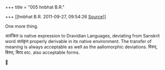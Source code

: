 +++
title = "005 hnbhat B.R."

+++
[[hnbhat B.R.	2011-09-27, 09:54:26 [Source](https://groups.google.com/g/samskrita/c/lgZrRBBu6hc)]]



  

One more thing.

  

अलंक्रित is native expression to Dravidian Languages, deviating from Sanskrit word अलंकृत properly derivable in its native environment. The transfer of meaning is always acceptable as well as the aallomorphic deviations. विरुद, बिरुद, बिरद etc. also acceptable forms.



